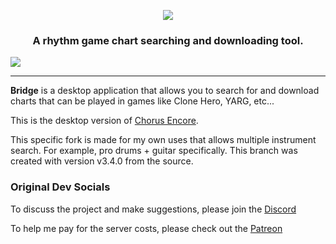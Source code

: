 <p align="center">
  <img src="./src-angular/assets/images/bridge-animation.gif"/>
</p>
<h3 align="center">A rhythm game chart searching and downloading tool.</h3>
<img align="center" src="./src-angular/assets/images/example.png"/>
<hr>

**Bridge** is a desktop application that allows you to search for and download charts that can be played in  games like Clone Hero, YARG, etc...

This is the desktop version of [Chorus Encore](https://www.enchor.us/).

This specific fork is made for my own uses that allows multiple instrument search. For example, pro drums + guitar specifically. This branch was created with version v3.4.0 from the source. 


### Original Dev Socials

To discuss the project and make suggestions, please join the [Discord](https://discord.gg/cqaUXGm)

To help me pay for the server costs, please check out the [Patreon](https://www.patreon.com/ChorusEncore701)
